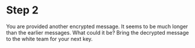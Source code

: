 # Step 2
You are provided another encrypted message.
It seems to be much longer than the earlier messages.
What could it be?
Bring the decrypted message to the white team for your next key.